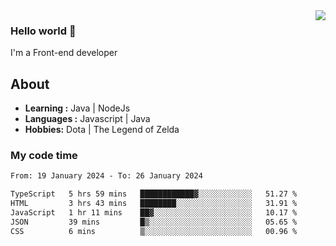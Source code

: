 <img align='right' src="https://github-readme-stats.vercel.app/api?username=jumodada&show_icons=true&theme=vue">

### Hello world 👋

I'm a Front-end developer 
    
## About
-  **Learning :** Java | NodeJs
-  **Languages :** Javascript | Java
-  **Hobbies:** Dota | The Legend of Zelda

### My code time

<!--START_SECTION:waka-->

```txt
From: 19 January 2024 - To: 26 January 2024

TypeScript   5 hrs 59 mins   ████████████▓░░░░░░░░░░░░   51.27 %
HTML         3 hrs 43 mins   ████████░░░░░░░░░░░░░░░░░   31.91 %
JavaScript   1 hr 11 mins    ██▓░░░░░░░░░░░░░░░░░░░░░░   10.17 %
JSON         39 mins         █▒░░░░░░░░░░░░░░░░░░░░░░░   05.65 %
CSS          6 mins          ▒░░░░░░░░░░░░░░░░░░░░░░░░   00.96 %
```

<!--END_SECTION:waka-->
